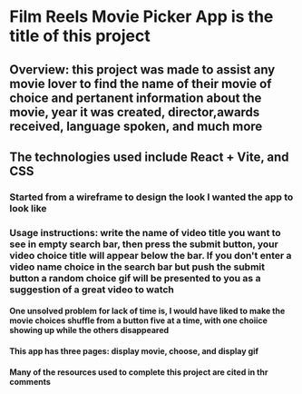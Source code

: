 # Film Reels Movie Picker App is the title of this project
## Overview: this project was made to assist any movie lover to find the name of their movie of choice and pertanent information about the movie, year it was created, director,awards received, language spoken, and much more
## The technologies used include React + Vite, and CSS
### Started from a wireframe to design the look I wanted the app to look like
### Usage instructions: write the name of video title you want to see in empty search bar, then press the submit button, your video choice title will appear below the bar. If you don't enter a video name choice in the search bar but push the submit button a random choice gif will be presented to you as a suggestion of a great video to watch
#### One unsolved problem for lack of time is, I would have liked to make the movie choices shuffle from a button five at a time, with one choiice showing up while the others disappeared
#### This app has three pages: display movie, choose, and display gif
#### Many of the resources used to complete this project are cited in thr comments